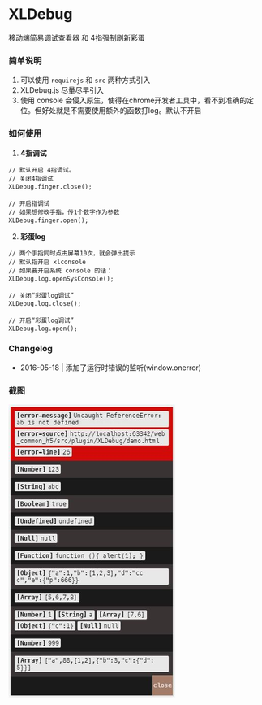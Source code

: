 # XLDebug
移动端简易调试查看器 和 4指强制刷新彩蛋

### 简单说明
1. 可以使用 `requirejs` 和 `src` 两种方式引入
1. XLDebug.js 尽量尽早引入
1. 使用 console 会侵入原生，使得在chrome开发者工具中，看不到准确的定位。但好处就是不需要使用额外的函数打log。默认不开启


### 如何使用
1) **4指调试**
```
// 默认开启 4指调试。
// 关闭4指调试
XLDebug.finger.close();

// 开启指调试
// 如果想修改手指，传1个数字作为参数
XLDebug.finger.open();
```

2) **彩蛋log**
```
// 两个手指同时点击屏幕10次，就会弹出提示
// 默认指开启 xlconsole
// 如果要开启系统 console 的话：
XLDebug.log.openSysConsole();

// 关闭“彩蛋log调试”
XLDebug.log.close();

// 开启“彩蛋log调试”
XLDebug.log.open();
```

### Changelog
- 2016-05-18 | 添加了运行时错误的监听(window.onerror)

### 截图
![demo.html截图](demo.jpg)


